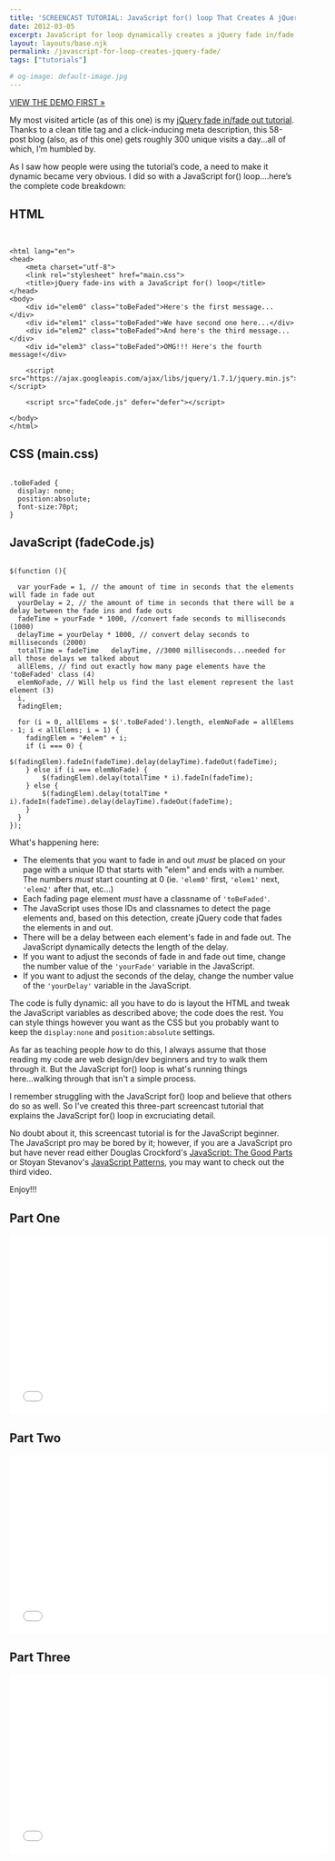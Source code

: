 ```yaml
---
title: 'SCREENCAST TUTORIAL: JavaScript for() loop That Creates A jQuery Fade In/Fade Out'
date: 2012-03-05
excerpt: JavaScript for loop dynamically creates a jQuery fade in/fade out effect with a delay; includes a demo, code sample and screencast tutorial.
layout: layouts/base.njk
permalink: /javascript-for-loop-creates-jquery-fade/
tags: ["tutorials"]

# og-image: default-image.jpg
---
```


[VIEW THE DEMO FIRST »][1]

 [1]: http://jsfiddle.net/kaidez/6xfKN/33/

My most visited article (as of this one) is my [jQuery fade in/fade out tutorial][2]. Thanks to a clean title tag and a click-inducing meta description, this 58-post blog (also, as of this one) gets roughly 300 unique visits a day...all of which, I’m humbled by.

 [2]: /tutorial-simple-jquery-fade-in-fade-out/

As I saw how people were using the tutorial’s code, a need to make it dynamic became very obvious. I did so with a JavaScript for() loop….here’s the complete code breakdown:

## HTML

<pre><code class="language-markup">
<!DOCTYPE html>
&lt;html lang="en"&gt;
&lt;head&gt;
    &lt;meta charset="utf-8"&gt;
    &lt;link rel="stylesheet" href="main.css"&gt;
    &lt;title&gt;jQuery fade-ins with a JavaScript for() loop&lt;/title&gt;
&lt;/head&gt;
&lt;body&gt;
    &lt;div id="elem0" class="toBeFaded"&gt;Here's the first message...&lt;/div&gt;
    &lt;div id="elem1" class="toBeFaded"&gt;We have second one here...&lt;/div&gt;
    &lt;div id="elem2" class="toBeFaded"&gt;And here's the third message...&lt;/div&gt;
    &lt;div id="elem3" class="toBeFaded"&gt;OMG!!! Here's the fourth message!&lt;/div&gt;

    &lt;script src="https://ajax.googleapis.com/ajax/libs/jquery/1.7.1/jquery.min.js"&gt;&lt;/script&gt;

    &lt;script src="fadeCode.js" defer="defer"&gt;&lt;/script&gt;

&lt;/body&gt;
&lt;/html&gt;
</code></pre>

## CSS (main.css)

<pre><code class="language-css">
.toBeFaded {
  display: none;
  position:absolute;
  font-size:70pt;
}
</code></pre>

## JavaScript (fadeCode.js)

<pre><code class="language-javascript">
$(function (){

  var yourFade = 1, // the amount of time in seconds that the elements will fade in fade out
  yourDelay = 2, // the amount of time in seconds that there will be a delay between the fade ins and fade outs
  fadeTime = yourFade * 1000, //convert fade seconds to milliseconds (1000)
  delayTime = yourDelay * 1000, // convert delay seconds to milliseconds (2000)
  totalTime = fadeTime   delayTime, //3000 milliseconds...needed for all those delays we talked about
  allElems, // find out exactly how many page elements have the 'toBeFaded' class (4)
  elemNoFade, // Will help us find the last element represent the last element (3)
  i,
  fadingElem;

  for (i = 0, allElems = $('.toBeFaded').length, elemNoFade = allElems - 1; i < allElems; i = 1) {
    fadingElem = "#elem" + i;
    if (i === 0) {
    	$(fadingElem).fadeIn(fadeTime).delay(delayTime).fadeOut(fadeTime);
    } else if (i === elemNoFade) {
    	$(fadingElem).delay(totalTime * i).fadeIn(fadeTime);
    } else {
    	$(fadingElem).delay(totalTime * i).fadeIn(fadeTime).delay(delayTime).fadeOut(fadeTime);
    }
  }
});
</code></pre>

What's happening here:

*   The elements that you want to fade in and out *must* be placed on your page with a unique ID that starts with "elem" and ends with a number. The numbers *must* start counting at 0 (ie. `'elem0'` first, `'elem1'` next, `'elem2'` after that, etc...)
*   Each fading page element *must* have a classname of `'toBeFaded'`.
*   The JavaScript uses those IDs and classnames to detect the page elements and, based on this detection, create jQuery code that fades the elements in and out.
*   There will be a delay between each element's fade in and fade out. The JavaScript dynamically detects the length of the delay.
*   If you want to adjust the seconds of fade in and fade out time, change the number value of the `'yourFade'` variable in the JavaScript.
*   If you want to adjust the seconds of the delay, change the number value of the `'yourDelay'` variable in the JavaScript.

The code is fully dynamic: all you have to do is layout the HTML and tweak the JavaScript variables as described above; the code does the rest. You can style things however you want as the CSS but you probably want to keep the `display:none` and `position:absolute` settings.

As far as teaching people *how* to do this, I always assume that those reading my code are web design/dev beginners and try to walk them through it. But the JavaScript for() loop is what's running things here...walking through that isn't a simple process.

I remember struggling with the JavaScript for() loop and believe that others do so as well. So I've created this three-part screencast tutorial that explains the JavaScript for() loop in excruciating detail.

No doubt about it, this screencast tutorial is for the JavaScript beginner. The JavaScript pro may be bored by it; however, if you are a JavaScript pro but have never read either Douglas Crockford's [JavaScript: The Good Parts][3] or Stoyan Stevanov's [JavaScript Patterns][4], you may want to check out the third video.

 [3]: http://www.amazon.com/JavaScript-Good-Parts-Douglas-Crockford/dp/0596517742
 [4]: http://www.amazon.com/JavaScript-Patterns-Stoyan-Stefanov/dp/0596806752/ref=sr_1_1?s=books&ie=UTF8&qid=1330662444&sr=1-1

Enjoy!!!

## Part One
<iframe width="560" height="315" src="//www.youtube.com/embed/Wc_kLZTyTjQ" frameborder="0" allowfullscreen></iframe>

## Part Two
<iframe width="560" height="315" src="//www.youtube.com/embed/q0EYJfOz9Mg" frameborder="0" allowfullscreen></iframe>


## Part Three
<iframe width="560" height="315" src="//www.youtube.com/embed/tFRC1tKeMJ0" frameborder="0" allowfullscreen></iframe>